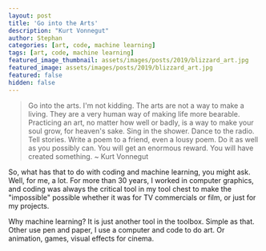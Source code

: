 ```yaml
---
layout: post
title: 'Go into the Arts'
description: "Kurt Vonnegut"
author: Stephan
categories: [art, code, machine learning]
tags: [art, code, machine learning]
featured_image_thumbnail: assets/images/posts/2019/blizzard_art.jpg
featured_image: assets/images/posts/2019/blizzard_art.jpg
featured: false
hidden: false
---
```


> Go into the arts. I'm not kidding. The arts are not a way to make a living. They are a very human way of making life more bearable. Practicing an art, no matter how well or badly, is a way to make your soul grow, for heaven's sake. Sing in the shower. Dance to the radio. Tell stories. Write a poem to a friend, even a lousy poem. Do it as well as you possibly can. You will get an enormous reward. You will have created something. ~ Kurt Vonnegut


So, what has that to do with coding and machine learning, you might ask. Well, for me, a lot. For more than 30 years, I worked in computer graphics, and coding was always the critical tool in my tool chest to make the "impossible" possible whether it was for TV commercials or film, or just for my projects.

Why machine learning? It is just another tool in the toolbox. Simple as that. Other use pen and paper, I use a computer and code to do art. Or animation, games, visual effects for cinema.